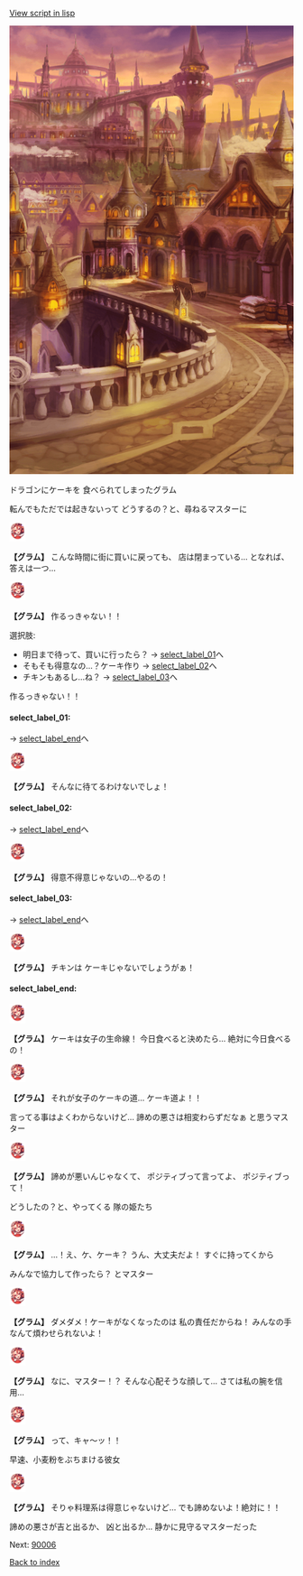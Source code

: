 [View script in lisp](../scripts/10084102.txt)

![town_evening.png](../images/backgrounds/town_evening.png)

ドラゴンにケーキを
食べられてしまったグラム

転んでもただでは起きないって
どうするの？と、尋ねるマスターに

<img src="../images/units/100841.png" alt="100841.png" height="34"/>

**【グラム】**
こんな時間に街に買いに戻っても、
店は閉まっている…
となれば、答えは一つ…

<img src="../images/units/100841.png" alt="100841.png" height="34"/>

**【グラム】**
作るっきゃない！！

選択肢:
- 明日まで待って、買いに行ったら？ → [select_label_01](#select_label_01)へ
- そもそも得意なの…？ケーキ作り → [select_label_02](#select_label_02)へ
- チキンもあるし…ね？ → [select_label_03](#select_label_03)へ

作るっきゃない！！

#### select_label_01:
 → [select_label_end](#select_label_end)へ

<img src="../images/units/100841.png" alt="100841.png" height="34"/>

**【グラム】**
そんなに待てるわけないでしょ！

#### select_label_02:
 → [select_label_end](#select_label_end)へ

<img src="../images/units/100841.png" alt="100841.png" height="34"/>

**【グラム】**
得意不得意じゃないの…やるの！

#### select_label_03:
 → [select_label_end](#select_label_end)へ

<img src="../images/units/100841.png" alt="100841.png" height="34"/>

**【グラム】**
チキンは
ケーキじゃないでしょうがぁ！

#### select_label_end:

<img src="../images/units/100841.png" alt="100841.png" height="34"/>

**【グラム】**
ケーキは女子の生命線！
今日食べると決めたら…
絶対に今日食べるの！

<img src="../images/units/100841.png" alt="100841.png" height="34"/>

**【グラム】**
それが女子のケーキの道…
ケーキ道よ！！

言ってる事はよくわからないけど…
諦めの悪さは相変わらずだなぁ
と思うマスター

<img src="../images/units/100841.png" alt="100841.png" height="34"/>

**【グラム】**
諦めが悪いんじゃなくて、
ポジティブって言ってよ、
ポジティブって！

どうしたの？と、やってくる
隊の姫たち

<img src="../images/units/100841.png" alt="100841.png" height="34"/>

**【グラム】**
…！え、ケ、ケーキ？
うん、大丈夫だよ！
すぐに持ってくから

みんなで協力して作ったら？
とマスター

<img src="../images/units/100841.png" alt="100841.png" height="34"/>

**【グラム】**
ダメダメ！ケーキがなくなったのは
私の責任だからね！
みんなの手なんて煩わせられないよ！

<img src="../images/units/100841.png" alt="100841.png" height="34"/>

**【グラム】**
なに、マスター！？
そんな心配そうな顔して…
さては私の腕を信用…

<img src="../images/units/100841.png" alt="100841.png" height="34"/>

**【グラム】**
って、キャ〜ッ！！

早速、小麦粉をぶちまける彼女

<img src="../images/units/100841.png" alt="100841.png" height="34"/>

**【グラム】**
そりゃ料理系は得意じゃないけど…
でも諦めないよ！絶対に！！

諦めの悪さが吉と出るか、
凶と出るか…
静かに見守るマスターだった

Next: [90006](90006.md)

[Back to index](index.md)
